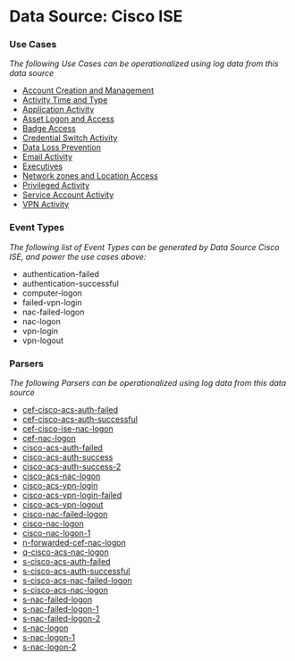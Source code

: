 Data Source: Cisco ISE
======================

### Use Cases

_The following Use Cases can be operationalized using log data from this data source_

* [Account Creation and Management](usecase_account_creation_and_management.md)
* [Activity Time  and Type](usecase_activity_time__and_type.md)
* [Application Activity](usecase_application_activity.md)
* [Asset Logon and Access](usecase_asset_logon_and_access.md)
* [Badge Access](usecase_badge_access.md)
* [Credential Switch Activity](usecase_credential_switch_activity.md)
* [Data Loss Prevention](usecase_data_loss_prevention.md)
* [Email Activity](usecase_email_activity.md)
* [Executives](usecase_executives.md)
* [Network zones and Location Access](usecase_network_zones_and_location_access.md)
* [Privileged Activity](usecase_privileged_activity.md)
* [Service Account Activity](usecase_service_account_activity.md)
* [VPN Activity](usecase_vpn_activity.md)


### Event Types

_The following list of Event Types can be generated by Data Source Cisco ISE, and power the use cases above:_

- authentication-failed
- authentication-successful
- computer-logon
- failed-vpn-login
- nac-failed-logon
- nac-logon
- vpn-login
- vpn-logout


### Parsers

_The following Parsers can be operationalized using log data from this data source_

* [cef-cisco-acs-auth-failed](parserContent_cef-cisco-acs-auth-failed.md)
* [cef-cisco-acs-auth-successful](parserContent_cef-cisco-acs-auth-successful.md)
* [cef-cisco-ise-nac-logon](parserContent_cef-cisco-ise-nac-logon.md)
* [cef-nac-logon](parserContent_cef-nac-logon.md)
* [cisco-acs-auth-failed](parserContent_cisco-acs-auth-failed.md)
* [cisco-acs-auth-success](parserContent_cisco-acs-auth-success.md)
* [cisco-acs-auth-success-2](parserContent_cisco-acs-auth-success-2.md)
* [cisco-acs-nac-logon](parserContent_cisco-acs-nac-logon.md)
* [cisco-acs-vpn-login](parserContent_cisco-acs-vpn-login.md)
* [cisco-acs-vpn-login-failed](parserContent_cisco-acs-vpn-login-failed.md)
* [cisco-acs-vpn-logout](parserContent_cisco-acs-vpn-logout.md)
* [cisco-nac-failed-logon](parserContent_cisco-nac-failed-logon.md)
* [cisco-nac-logon](parserContent_cisco-nac-logon.md)
* [cisco-nac-logon-1](parserContent_cisco-nac-logon-1.md)
* [n-forwarded-cef-nac-logon](parserContent_n-forwarded-cef-nac-logon.md)
* [q-cisco-acs-nac-logon](parserContent_q-cisco-acs-nac-logon.md)
* [s-cisco-acs-auth-failed](parserContent_s-cisco-acs-auth-failed.md)
* [s-cisco-acs-auth-successful](parserContent_s-cisco-acs-auth-successful.md)
* [s-cisco-acs-nac-failed-logon](parserContent_s-cisco-acs-nac-failed-logon.md)
* [s-cisco-acs-nac-logon](parserContent_s-cisco-acs-nac-logon.md)
* [s-nac-failed-logon](parserContent_s-nac-failed-logon.md)
* [s-nac-failed-logon-1](parserContent_s-nac-failed-logon-1.md)
* [s-nac-failed-logon-2](parserContent_s-nac-failed-logon-2.md)
* [s-nac-logon](parserContent_s-nac-logon.md)
* [s-nac-logon-1](parserContent_s-nac-logon-1.md)
* [s-nac-logon-2](parserContent_s-nac-logon-2.md)
